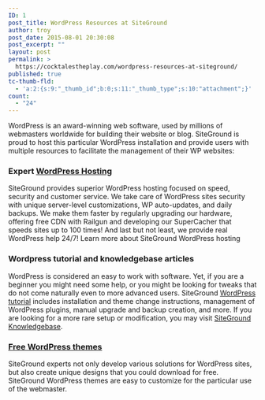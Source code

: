 ```yaml
---
ID: 1
post_title: WordPress Resources at SiteGround
author: troy
post_date: 2015-08-01 20:30:08
post_excerpt: ""
layout: post
permalink: >
  https://cocktalestheplay.com/wordpress-resources-at-siteground/
published: true
tc-thumb-fld:
  - 'a:2:{s:9:"_thumb_id";b:0;s:11:"_thumb_type";s:10:"attachment";}'
count:
  - "24"
---
```

WordPress is an award-winning web software, used by millions of webmasters worldwide for building their website or blog. SiteGround is proud to host this particular WordPress installation and provide users with multiple resources to facilitate the management of their WP websites:
<h3>Expert <a href="http://www.siteground.com/wordpress-hosting.htm">WordPress Hosting</a></h3>
SiteGround provides superior WordPress hosting focused on speed, security and customer service. We take care of WordPress sites security with unique server-level customizations, WP auto-updates, and daily backups. We make them faster by regularly upgrading our hardware, offering free CDN with Railgun and developing our SuperCacher that speeds sites up to 100 times! And last but not least, we provide real WordPress help 24/7! Learn more about SiteGround WordPress hosting
<h3>Wordpress tutorial and knowledgebase articles</h3>
WordPress is considered an easy to work with software. Yet, if you are a beginner you might need some help, or you might be looking for tweaks that do not come naturally even to more advanced users. SiteGround <a href="http://www.siteground.com/tutorials/wordpress/">WordPress tutorial</a> includes installation and theme change instructions, management of WordPress plugins, manual upgrade and backup creation, and more. If you are looking for a more rare setup or modification, you may visit <a href="http://kb.siteground.com">SiteGround Knowledgebase</a>.
<h3><a href="http://www.siteground.com/wordpress-hosting/wordpress-themes.htm">Free WordPress themes</a></h3>
SiteGround experts not only develop various solutions for WordPress sites, but also create unique designs that you could download for free. SiteGround WordPress themes are easy to customize for the particular use of the webmaster.